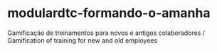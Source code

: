 # modulardtc-formando-o-amanha
 Gamificação de treinamentos para novos e antigos colaboradores /  Gamification of training for new and old employees
